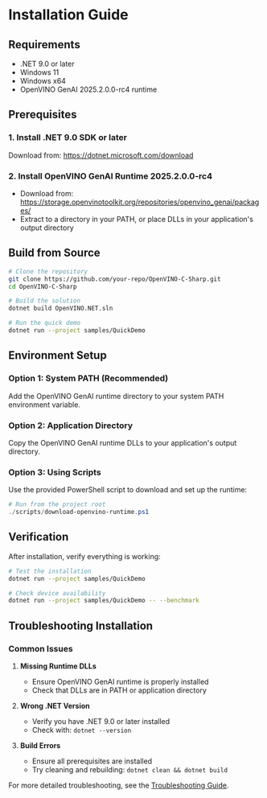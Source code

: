 # Installation Guide

## Requirements

- .NET 9.0 or later
- Windows 11
- Windows x64
- OpenVINO GenAI 2025.2.0.0-rc4 runtime

## Prerequisites

### 1. Install .NET 9.0 SDK or later
Download from: https://dotnet.microsoft.com/download

### 2. Install OpenVINO GenAI Runtime 2025.2.0.0-rc4
- Download from: https://storage.openvinotoolkit.org/repositories/openvino_genai/packages/
- Extract to a directory in your PATH, or place DLLs in your application's output directory

## Build from Source

```bash
# Clone the repository
git clone https://github.com/your-repo/OpenVINO-C-Sharp.git
cd OpenVINO-C-Sharp

# Build the solution
dotnet build OpenVINO.NET.sln

# Run the quick demo
dotnet run --project samples/QuickDemo
```

## Environment Setup

### Option 1: System PATH (Recommended)
Add the OpenVINO GenAI runtime directory to your system PATH environment variable.

### Option 2: Application Directory
Copy the OpenVINO GenAI runtime DLLs to your application's output directory.

### Option 3: Using Scripts
Use the provided PowerShell script to download and set up the runtime:

```powershell
# Run from the project root
./scripts/download-openvino-runtime.ps1
```

## Verification

After installation, verify everything is working:

```bash
# Test the installation
dotnet run --project samples/QuickDemo

# Check device availability
dotnet run --project samples/QuickDemo -- --benchmark
```

## Troubleshooting Installation

### Common Issues

1. **Missing Runtime DLLs**
   - Ensure OpenVINO GenAI runtime is properly installed
   - Check that DLLs are in PATH or application directory

2. **Wrong .NET Version**
   - Verify you have .NET 9.0 or later installed
   - Check with: `dotnet --version`

3. **Build Errors**
   - Ensure all prerequisites are installed
   - Try cleaning and rebuilding: `dotnet clean && dotnet build`

For more detailed troubleshooting, see the [Troubleshooting Guide](troubleshooting.md).
